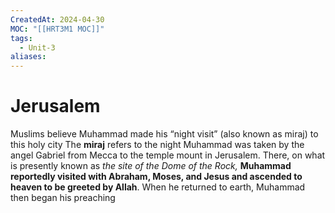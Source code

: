 ```yaml
---
CreatedAt: 2024-04-30
MOC: "[[HRT3M1 MOC]]"
tags:
  - Unit-3
aliases: 
---
```

# Jerusalem
Muslims believe Muhammad made his “night visit” (also known as miraj) to this holy city
The **miraj** refers to the night Muhammad was taken by the angel Gabriel from Mecca to the temple mount in Jerusalem. There, on what is presently known as *the site of the Dome of the Rock,* **Muhammad reportedly visited with Abraham, Moses, and Jesus and ascended to heaven to be greeted by Allah**.
When he returned to earth, Muhammad then began his preaching

